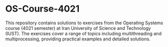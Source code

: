 # OS-Course-4021
This repository contains solutions to exercises from the Operating Systems course (4021 semester) at Iran University of Science and Technology (IUST). The exercises cover a range of topics including multithreading and multiprocessing, providing practical examples and detailed solutions.
